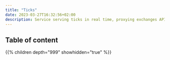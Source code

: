 ```yaml
---
title: "Ticks"
date: 2023-03-27T16:32:56+02:00
description: Service serving ticks in real time, proxying exchanges API.
---
```


## Table of content

{{% children depth="999" showhidden="true" %}}
